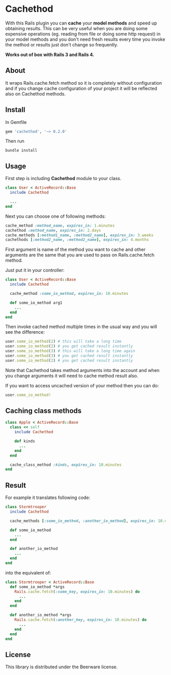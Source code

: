 # Cachethod

With this Rails plugin you can **cache** your **model methods** and speed up
obtaining results. This can be very useful when you are doing some
expensive operations (eg. reading from file or doing some http request)
in your model methods and you don't need fresh results every time you
invoke the method or results just don't change so frequently.

**Works out of box with Rails 3 and Rails 4.**

## About

It wraps Rails.cache.fetch method so it is completely without
configuration and if you change cache configuration of your project it
will be reflected also on Cachethod methods.

## Install

In Gemfile

```ruby
gem 'cachethod', '~> 0.2.0'
```

Then run

```
bundle install
```

## Usage

First step is including **Cachethod** module to your class.

```ruby
class User < ActiveRecord::Base
  include Cachethod

  ...
end
```

Next you can choose one of following methods:

```ruby
cache_method :method_name, expires_in: 1.minutes
cachethod :method_name, expires_in: 2.days
cache_methods [:method1_name, :method2_name], expires_in: 3.weeks
cachethods [:method2_name, :method2_name], expires_in: 4.months
```

First argument is name of the method you want to cache and other
arguments are the same that you are used to pass on Rails.cache.fetch
method.

Just put it in your controller:

```ruby
class User < ActiveRecord::Base
  include Cachethod

  cache_method :some_io_method, expires_in: 10.minutes

  def some_io_method arg1
    ...
  end
end
```

Then invoke cached method multiple times in the usual way and you will
see the difference:

```ruby
user.some_io_method(2) # this will take a long time
user.some_io_method(2) # you get cached result instantly
user.some_io_method(3) # this will take a long time again
user.some_io_method(3) # you get cached result instantly
user.some_io_method(2) # you get cached result instantly
```

Note that Cachethod takes method arguments into the account and when you change
arguments it will need to cache method result also.

If you want to access uncached version of your method then you can do:

```ruby
user.some_io_method!
```

## Caching class methods

```ruby
class Apple < ActiveRecord::Base
  class << self
    include Cachethod

    def kinds
      ...
    end
  end

  cache_class_method :kinds, expires_in: 10.minutes
end
```

## Result

For example it translates following code:

```ruby
class Stormtrooper
  include Cachethod

  cache_methods [:some_io_method, :another_io_method], expires_in: 10.minutes

  def some_io_method
    ...
  end

  def another_io_method
    ...
  end
end
```

into the equivalent of:

```ruby
class Stormtrooper < ActiveRecord::Base
  def some_io_method *args
    Rails.cache.fetch(:some_key, expires_in: 10.minutes) do
      ...
    end
  end

  def another_io_method *args
    Rails.cache.fetch(:another_key, expires_in: 10.minutes) do
      ...
    end
  end
end
```

## License

This library is distributed under the Beerware license.
